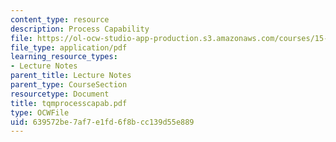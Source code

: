 ```yaml
---
content_type: resource
description: Process Capability
file: https://ol-ocw-studio-app-production.s3.amazonaws.com/courses/15-760a-operations-management-spring-2002/639572be7af7e1fd6f8bcc139d55e889_tqmprocesscapab.pdf
file_type: application/pdf
learning_resource_types:
- Lecture Notes
parent_title: Lecture Notes
parent_type: CourseSection
resourcetype: Document
title: tqmprocesscapab.pdf
type: OCWFile
uid: 639572be-7af7-e1fd-6f8b-cc139d55e889
---
```

